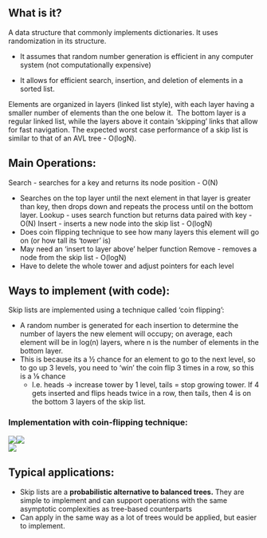 ## What is it? 
A data structure that commonly implements dictionaries. It uses randomization in its structure.
- It assumes that random number generation is efficient in any computer system (not computationally expensive)
* It allows for efficient search, insertion, and deletion of elements in a sorted list.

Elements are organized in layers (linked list style), with each layer having a smaller number of elements than the one below it. 
The bottom layer is a regular linked list, while the layers above it contain ‘skipping’ links that allow for fast navigation.
The expected worst case performance of a skip list is similar to that of an AVL tree - O(logN).
## Main Operations: 
Search - searches for a key and returns its node position - O(N)
- Searches on the top layer until the next element in that layer is greater than key, then drops down and repeats the process until on the bottom layer.
Lookup - uses search function but returns data paired with key - O(N)
Insert - inserts a new node into the skip list - O(logN)
- Does coin flipping technique to see how many layers this element will go on (or how tall its ‘tower’ is)
- May need an ‘insert to layer above’ helper function
Remove - removes a node from the skip list - O(logN)
- Have to delete the whole tower and adjust pointers for each level
## Ways to implement (with code): 
Skip lists are implemented using a technique called ‘coin flipping’:
- A random number is generated for each insertion to determine the number of layers the new element will occupy; on average, each element will be in log(n) layers, where n is the number of elements in the bottom layer.
- This is because its a ½ chance for an element to go to the next level, so to go up 3 levels, you need to ‘win’ the coin flip 3 times in a row, so this is a ⅛ chance
	- I.e. heads -> increase tower by 1 level, tails = stop growing tower. If 4 gets inserted and flips heads twice in a row, then tails, then 4 is on the bottom 3 layers of the skip list.
### Implementation with coin-flipping technique:
![](https://lh7-rt.googleusercontent.com/docsz/AD_4nXcRHg9R5agnBdMCG5sDP4nhMZ2G18o9vYkvna2PAM8VKfL5NfbSLKQatEEoObnGnKEpzsbMkD4yCtuQJ7QhidwxnLWDJDWuhQf-0jgTm7b-Q_yZc4Sc6ZYaY20wkPLOu4p41PMKOw?key=XhkMf58gaLDvjQ-n-P1QIg)![](https://lh7-rt.googleusercontent.com/docsz/AD_4nXdTrbJvs9nndexCOAHRgE9qB4e--MvB_Kk_fKDsO9kxehhLL5TBAk7GL9x0eT-cWef62JDa23n72bUB74nROt3qg6DvPPiHhd8z1v3MZWD_9YRtAReuU1s9KrhMoE2EQ37LhLZXTw?key=XhkMf58gaLDvjQ-n-P1QIg)  
![](https://lh7-rt.googleusercontent.com/docsz/AD_4nXeTvE6PC2paXOWijfoZkXkoBmhnBmp7-amKEXOM5mjRF5am597LYE7UHFQWAOpMn4JWIfDIOn1zD8RVS7RBK709K0C4OiLOK6YcIwnPMZ9LnmIdjOx4aRr0fDljGFtrux8g9D218Q?key=XhkMf58gaLDvjQ-n-P1QIg)
## Typical applications:
* Skip lists are a **probabilistic alternative to balanced trees.** They are simple to implement and can support operations with the same asymptotic complexities as tree-based counterparts
* Can apply in the same way as a lot of trees would be applied, but easier to implement.
